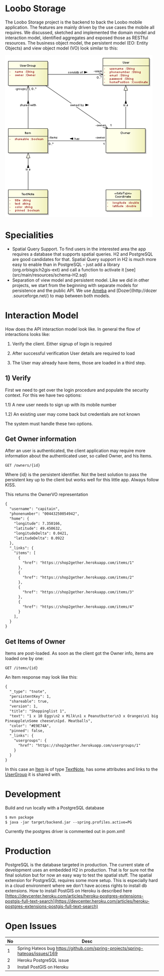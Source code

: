 # Loobo Storage

The Loobo Storage project is the backend to back the Loobo mobile application. The 
features are mainly driven by the use cases the mobile all requires. We discussed, 
sketched and implemented the domain model and interaction model, identified aggregates 
and exposed those as RESTful resources. The business object model, the persistent model
 (EO: Entity Objects) and view object model (VO) look similar to this:

![DM][1]

# Specialities

- Spatial Query Support. To find users in the interested area the app requires a 
database that supports spatial queries. H2 and PostgreSQL are good candidates for that.
 Spatial Query support in H2 is much more easy to enable than in PostgreSQL - just 
 add a library (org.orbisgis:h2gis-ext) and call a function to activate it [see]
 (src/main/resources/schema-H2.sql)
- Separation of view model and persistent model. Like we did in other projects, we 
start from the beginning with separate models for persistence and the public API. We 
use [Ameba](https://github.com/abraxas-labs/ameba-lib) and [Dozer](http://dozer
.sourceforge.net/) to map between both models.

# Interaction Model

How does the API interaction model look like. In general the flow of interactions looks
 like:
 
 1) Verify the client. Either signup of login is required
 
 2) After successful verification User details are required to load
 
 3) The User may already have items, those are loaded in a third step.

## 1) Verify

First we need to get over the login procedure and populate the security context. For 
this we have two options:

 1.1) A new user needs to sign up with its mobile number
 
 1.2) An existing user may come back but credentials are not known
 
The system must handle these two options.

## Get Owner information

After an user is authenticated, the client application may require more information about the authenticated user, so called Owner, and his Items.

```
GET /owners/{id}
```

Where {id} is the persistent identifier. Not the best solution to pass the persistent key up to the client but works well for this little app. Always follow KISS. 

This returns the OwnerVO representation

```
{
  "username": "capitain",
  "phonenumber": "00443250054942",
  "home": {
    "longitude": 7.350166,
    "latitude": 49.450632,
    "longitudeDelta": 0.0421,
    "latitudeDelta": 0.0922
  },
  "_links": {
    "items": [
      {
        "href": "https://shop2gether.herokuapp.com/items/1"
      },
      {
        "href": "https://shop2gether.herokuapp.com/items/2"
      },
      {
        "href": "https://shop2gether.herokuapp.com/items/3"
      },
      {
        "href": "https://shop2gether.herokuapp.com/items/4"
      }
    ],
  }
}
```

## Get Items of Owner

Items are post-loaded. As soon as the client got the Owner info, items are loaded one by one:

```
GET /items/{id}
```

An Item response may look like this:

```
{
  "_type": "tnote",
  "persistentKey": 1,
  "shareable": true,
  "version": 1,
  "title": "Shoppinglist 1",
  "text": "1 x 10 Eggs\n2 x Milk\n1 x Peanutbutter\n3 x Oranges\n1 big Pineapple\nSome cheese\n1pd. Meatballs",
  "color": "#E9E74A",
  "pinned": false,
  "_links": {
    "usergroups": {
      "href": "https://shop2gether.herokuapp.com/usergroups/1"
    }
  }
}
```

In this case an [Item](src/main/java/io/interface21/shop2gether/service/Item.java) is of type [TextNote](src/main/java/io/interface21/shop2gether/service/TextNote.java),
has some attributes and links to the [UserGroup](src/main/java/io/interface21/shop2gether/service/UserGroup.java) it is shared with.

# Development

Build and run locally with a PostgreSQL database

```
$ mvn package
$ java -jar target/backend.jar --spring.profiles.active=PG
```

Currently the postgres driver is commented out in pom.xml!

# Production

PostgreSQL is the database targeted in production. The current state of development uses an embedded H2 in production. That is for sure not the final solution but for now
an easy way to test the spatial stuff. The spatial extension for PostgreSQL requires some more setup. This is especially hard in a cloud environment where we don't have access rights to install 
db extensions. How to install PostGIS on Heroku is described here [https://devcenter.heroku.com/articles/heroku-postgres-extensions-postgis-full-text-search](https://devcenter.heroku.com/articles/heroku-postgres-extensions-postgis-full-text-search)

# Open Issues

No   | Desc
---- | ----
1    | Spring Hateos bug https://github.com/spring-projects/spring-hateoas/issues/169
2    | Heroku PostgreSQL issue
3    | Install PostGIS on Heroku 

[1]: src/docs/res/S2G-Domain_Model.png
